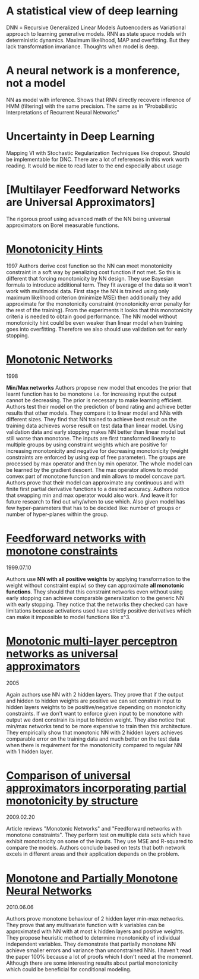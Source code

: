 # A statistical view of deep learning 
DNN = Recursive Generalized Linear Models
Autoencoders as Variational approach to learning generative models.
RNN as state space models with deterministic dynamics.
Maximum likelihood, MAP and overfitting. But they lack transformation invariance.
Thoughts when model is deep.

# A neural network is a monference, not a model
NN as model with inference. Shows that RNN directly recovere inference of HMM (filtering) with the same precision. The same as in 
"Probabilistic Interpretations of Recurrent Neural Networks"

# Uncertainty in Deep Learning
Mapping VI with Stochastic Regularization Techniques like dropout. Should  be implementable for DNC.
There are a lot of references in this work worth reading. It would be nice to read later to the end especially about usage 

# [Multilayer Feedforward Networks are Universal Approximators]
The rigorous proof using advanced math of the NN being universal approximators on Borel measurable functions.

# [Monotonicity Hints](https://papers.nips.cc/paper/1270-monotonicity-hints.pdf)
1997
Authors derive cost function so the NN can meet monotonicity constraint in a soft way by penalizing cost function if not met.
So this is different that forcing monotonicity by NN design. They use Bayesian formula to introduce additional term. They fit
average of the data so it won't work with multimodal data. 
First stage the NN is trained using only maximum likelihood criterion (minimize MSE) then additionally they add approximate for the monotonicity
constraint (monotonicity error penalty for the rest of the training). From the experiments it looks that this monotonicity
criteria is needed to obtain good performance. The NN model without monotonicity hint could be even weaker than linear model when
training goes into overfitting. Therefore we also should use validation set for early stopping.

# [Monotonic Networks](https://papers.nips.cc/paper/1358-monotonic-networks.pdf)
1998

**Min/Max networks**
Authors propose new model that encodes the prior that learnt function has to be monotone i.e. for increasing input the output 
cannot be decreasing. The prior is necessary to make learning efficient. Authors test their model on the prediction of bond rating and achieve 
better results that other models. They compare it to linear model and NNs with different sizes. They find that NN trained to achieve
best result on the training data achieves worse result on test data than linear model. Using validation data and early stopping makes NN better
than linear model but still worse than monotone.
The inputs are first transformed linearly to multiple groups by using constraint weights which are positive for increasing
monotonicity and negative for decreasing monotonicity (weight constraints are enforced by using exp of free parameter).
The groups are processed by max operator and then by min operator.
The whole model can be learned by the gradient descent.
The max operator allows to model convex part of monotone function and min allows to model concave part. Authors prove that their model
can approximate any continuous and with finite first partial derivative functions to a desired accuracy.
Authors notice that swapping min and max operator would also work. And leave it for future research to find out why/when to use which.
Also given model has few hyper-parameters that has to be decided like: number of groups or number of hyper-planes within the group.
  
# [Feedforward networks with monotone constraints](https://ieeexplore.ieee.org/document/832655/)
1999.07.10

Authors use **NN with all positive weights** by applying transformation to the weight without constraint exp(w) so they 
can approximate **all monotonic functions**. They should that this constraint networks even without using early stopping 
can achieve comparable generalization to the generic NN with early stopping. They notice that the networks they checked can have
limitations because activations used have strictly positive derivatives which can make it impossible to model functions like x^3.

# [Monotonic multi-layer perceptron networks as universal approximators](https://link.springer.com/chapter/10.1007/11550907_6)
2005

Again authors use NN with 2 hidden layers. They prove that if the output and hidden to hidden weights are positive we can set
constrain input to hidden layers weights to be positive/negative depending on monotonicity constraints. If we don't want to 
enforce given input to be monotone with output we dont constrain its input to hidden weight. They also notice that min/max
networks tend to be more expensive to train then this architecture. They empirically show that monotonic NN with 2 hidden 
layers achieves comparable error on the training data and much better on the test data when there is requirement for the monotonicity
compared to regular NN with 1 hidden layer.

# [Comparison of universal approximators incorporating partial monotonicity by structure](https://www.sciencedirect.com/science/article/pii/S0893608009002330)
2009.02.20

Article reviews "Monotonic Networks" and "Feedforward networks with monotone constraints". They perform test on multiple data sets
which have exhibit monotonicity on some of the inputs. They use MSE and R-squared to compare the models.
Authors conclude based on tests that both network excels in different areas and their application depends on the problem.

# [Monotone and Partially Monotone Neural Networks](https://ieeexplore.ieee.org/document/5443743/)
2010.06.06

Authors prove monotone behaviour of 2 hidden layer min-max networks. They prove that any multivariate function with k 
variables can be approximated with NN with at most k hidden layers and positive weights. They propose heuristic method 
to determine monotonicity of individual independent variables. They demonstrate that partially monotone NN achieve smaller
errors and variance than unconstrained NNs. I haven't read the paper 100% because a lot of proofs which I don't need at the momemnt.
Although there are some interesting results about partial monotonicity which could be beneficial for conditional modeling.

